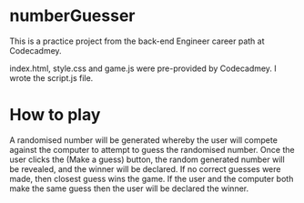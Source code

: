 # numberGuesser

This is a practice project from the back-end Engineer career path at Codecadmey. 

index.html, style.css and game.js were pre-provided by Codecadmey. I wrote the script.js file.

# How to play

A randomised number will be generated whereby the user will compete against the computer to attempt to guess the randomised number. Once the user clicks the (Make a guess) button, the random generated number will be revealed, and the winner will be declared. If no correct guesses were made, then closest guess wins the game. If the user and the computer both make the same guess then the user will be declared the winner.

